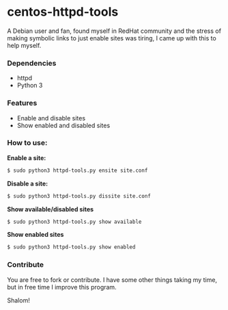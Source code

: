 # centos-httpd-tools
A Debian user and fan, found myself in RedHat community  and the stress of making symbolic links to just enable sites was tiring, I came up with this to help myself.

### Dependencies
* httpd
* Python 3


### Features
* Enable and disable sites
* Show enabled and disabled sites


### How to use:
**Enable a site:**
```sh
$ sudo python3 httpd-tools.py ensite site.conf
```

**Disable a site:**
```sh
$ sudo python3 httpd-tools.py dissite site.conf
```

**Show available/disabled sites**
```sh
$ sudo python3 httpd-tools.py show available
```

**Show enabled sites**
```sh
$ sudo python3 httpd-tools.py show enabled
```

### Contribute
You are free to fork or contribute. I have some other things taking my time, but in free time I improve this program.

Shalom!

